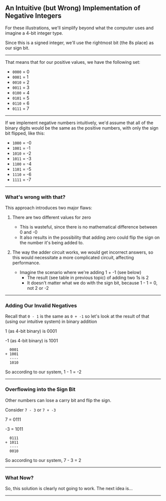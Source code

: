 ## An Intuitive (but Wrong) Implementation of Negative Integers

For these illustrations, we'll simplify beyond what the computer uses
and imagine a 4-bit integer type.

Since this is a signed integer, we'll use the rightmost bit (the 8s
place) as our sign bit.

---

That means that for our positive values, we have the following set:

* `0000` = 0
* `0001` = 1
* `0010` = 2
* `0011` = 3
* `0100` = 4
* `0101` = 5
* `0110` = 6
* `0111` = 7

---

If we implement negative numbers intuitively, we'd assume that all of the
binary digits would be the same as the positive numbers, with only the sign
bit flipped, like this:

* `1000` = -0
* `1001` = -1
* `1010` = -2
* `1011` = -3
* `1100` = -4
* `1101` = -5
* `1110` = -6
* `1111` = -7

---

### What's wrong with that?

This approach introduces two major flaws:

1. There are two different values for zero
    * This is wasteful, since there is no mathematical difference between
      0 and -0
    * It also results in the possibility that adding zero could flip the
      sign on the number it's being added to.

2. The way the adder circuit works, we would get incorrect answers, so this
   would necessitate a more complicated circuit, affecting performance.
    * Imagine the scenario where we're adding 1 + -1 (see below)
        * The result (see table in previous topic) of adding two 1s is 2
        * It doesn't matter what we do with the sign bit, because 1 - 1 = 
          0, not 2 or -2

---

### Adding Our Invalid Negatives

Recall that ```0 - 1``` is the same as ```0 + -1``` so let's look at the
result of that (using our intuitive system) in binary addition

1 (as 4-bit binary) is 0001

-1 (as 4-bit binary) is 1001

```
  0001
+ 1001
  ----
  1010
```

So according to our system, 1 - 1 = -2

---

### Overflowing into the Sign Bit

Other numbers can lose a carry bit and flip the sign.

Consider ```7 - 3``` or ```7 + -3```

7 = 0111

-3 = 1011

```
  0111
+ 1011
  ----
  0010
```

So according to our system, 7 - 3 = 2

---

### What Now?

So, this solution is clearly not going to work. The next idea is...

---
